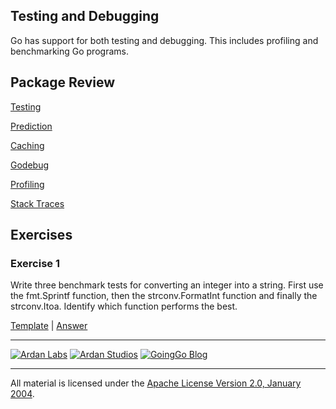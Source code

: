 ## Testing and Debugging

Go has support for both testing and debugging. This includes profiling and benchmarking Go programs.

## Package Review

[Testing](../10-testing/01-testing/readme.md)

[Prediction](../10-testing/02-prediction/readme.md)

[Caching](../10-testing/03-caching/readme.md)

[Godebug](../10-testing/04-godebug/readme.md)

[Profiling](../10-testing/05-profiling/readme.md)

[Stack Traces](../10-testing/06-stack_trace/readme.md)

## Exercises

### Exercise 1
Write three benchmark tests for converting an integer into a string. First use the fmt.Sprintf function, then the strconv.FormatInt function and finally the strconv.Itoa. Identify which function performs the best.

[Template](exercises/template1/bench_test.go) | 
[Answer](exercises/exercise1/bench_test.go)

___
[![Ardan Labs](../00-slides/images/ggt_logo.png)](http://www.ardanlabs.com)
[![Ardan Studios](../00-slides/images/ardan_logo.png)](http://www.ardanstudios.com)
[![GoingGo Blog](../00-slides/images/ggb_logo.png)](http://www.goinggo.net)
___
All material is licensed under the [Apache License Version 2.0, January 2004](http://www.apache.org/licenses/LICENSE-2.0).